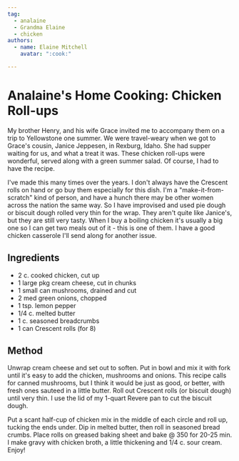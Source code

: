 ```yaml
---
tag:
  - analaine
  - Grandma Elaine
  - chicken
authors:
  - name: Elaine Mitchell
    avatar: ":cook:"

---
```


# Analaine's Home Cooking: Chicken Roll-ups
My brother Henry, and his wife Grace invited me to accompany them on a trip to Yellowstone
one summer. We were travel-weary when we got to Grace's cousin, Janice Jeppesen, in
Rexburg, Idaho. She had supper waiting for us, and what a treat it was. These chicken roll-ups
were wonderful, served along with a green summer salad. Of course, I had to have the recipe.

I've made this many times over the years. I don't always have the Crescent rolls on hand or go
buy them especially for this dish. I'm a "make-it-from-scratch" kind of person, and have a hunch
there may be other women across the nation the same way. So I have improvised and used pie
dough or biscuit dough rolled very thin for the wrap. They aren't quite like Janice's, but they are
still very tasty.
When I buy a boiling chicken it's usually a big one so I can get two meals out of it - this is one
of them. I have a good chicken casserole I'll send along for another issue.

## Ingredients
* 2 c. cooked chicken, cut up
* 1 large pkg cream cheese, cut in chunks
* 1 small can mushrooms, drained and cut
* 2 med green onions, chopped
* 1 tsp. lemon pepper
* 1/4 c. melted butter
* 1 c. seasoned breadcrumbs
* 1 can Crescent rolls (for 8)

## Method
Unwrap cream cheese and set out to soften. Put in bowl and mix it with fork until it's easy to
add the chicken, mushrooms and onions. This recipe calls for canned mushrooms, but I think it
would be just as good, or better, with fresh ones sauteed in a little butter. Roll out Crescent rolls
(or biscuit dough) until very thin. I use the lid of my 1-quart Revere pan to cut the biscuit
dough.

Put a scant half-cup of chicken mix in the middle of each circle and roll up, tucking the ends
under. Dip in melted butter, then roll in seasoned bread crumbs. Place rolls on greased baking
sheet and bake @ 350 for 20-25 min. I make gravy with chicken broth, a little thickening and
1/4 c. sour cream. Enjoy!